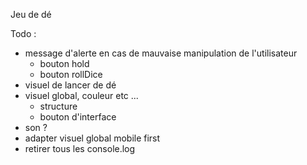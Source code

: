 Jeu de dé

Todo :

- message d'alerte en cas de mauvaise manipulation de l'utilisateur
    - bouton hold
    - bouton rollDice
- visuel de lancer de dé
- visuel global, couleur etc ...
    - structure 
    - bouton d'interface 
- son ? 
- adapter visuel global mobile first
- retirer tous les console.log

